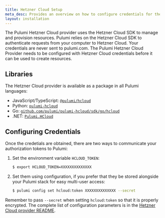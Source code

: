 ```yaml
---
title: Hetzner Cloud Setup
meta_desc: Provides an overview on how to configure credentials for the Pulumi Hetzner Cloud Provider.
layout: installation
---
```


The Pulumi Hetzner Cloud provider uses the Hetzner Cloud SDK to manage and provision resources.
Pulumi relies on the Hetzner Cloud SDK to authenticate requests from your computer to Hetzner Cloud. Your credentials are never sent
to pulumi.com.
The Pulumi Hetzner Cloud Provider needs to be configured with Hetzner Cloud credentials
before it can be used to create resources.

## Libraries

The Hetzner Cloud provider is available as a package in all Pulumi languages:

* JavaScript/TypeScript: [`@pulumi/hcloud`](https://www.npmjs.com/package/@pulumi/hcloud)
* Python: [`pulumi-hcloud`](https://pypi.org/project/pulumi-hcloud/)
* Go: [`github.com/pulumi/pulumi-hcloud/sdk/go/hcloud`](https://github.com/pulumi/pulumi-hcloud)
* .NET: [`Pulumi.HCloud`](https://www.nuget.org/packages/Pulumi.HCloud)

## Configuring Credentials

Once the credetials are obtained, there are two ways to communicate your authorization tokens to Pulumi:

1. Set the environment variable `HCLOUD_TOKEN`:

    ```bash
    $ export HCLOUD_TOKEN=XXXXXXXXXXXXXX
    ```

2. Set them using configuration, if you prefer that they be stored alongside your Pulumi stack for easy multi-user access:

    ```bash
    $ pulumi config set hcloud:token XXXXXXXXXXXXXX --secret
    ```

Remember to pass `--secret` when setting `hcloud:token` so that it is properly encrypted. The complete list of
configuration parameters is in the
[Hetzner Cloud provider README](https://github.com/pulumi/pulumi-hcloud/blob/master/README.md).
